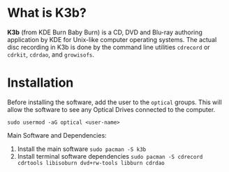 # What is K3b?

**K3b** (from KDE Burn Baby Burn) is a CD, DVD and Blu-ray authoring application by KDE for Unix-like computer operating systems.
The actual disc recording in K3b is done by the command line utilities `cdrecord` or `cdrkit`, `cdrdao`, and `growisofs`. 

# Installation

Before installing the software, add the user to the `optical` groups.
This will allow the software to see any Optical Drives connected to the computer.

```shell
sudo usermod -aG optical <user-name>
```

Main Software and Dependencies:
1. Install the main software `sudo pacman -S k3b`
2. Install terminal software dependencies `sudo pacman -S cdrecord cdrtools libisoburn dvd+rw-tools libburn cdrdao`
